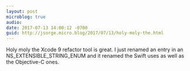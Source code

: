 ```yaml
---
layout: post
microblog: true
audio: 
date: 2017-07-13 14:00:12 -0700
guid: http://jsorge.micro.blog/2017/07/13/holy-moly-the.html
---
```

Holy moly the Xcode 9 refactor tool is great. I just renamed an entry in an  NS_EXTENSIBLE_STRING_ENUM and it renamed the Swift uses as well as the Objective-C ones.
